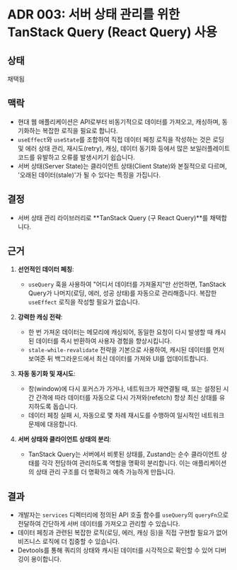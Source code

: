 # ADR 003: 서버 상태 관리를 위한 TanStack Query (React Query) 사용

## 상태

채택됨

## 맥락

-   현대 웹 애플리케이션은 API로부터 비동기적으로 데이터를 가져오고, 캐싱하며, 동기화하는 복잡한 로직을 필요로 합니다.
-   `useEffect`와 `useState`를 조합하여 직접 데이터 페칭 로직을 작성하는 것은 로딩 및 에러 상태 관리, 재시도(retry), 캐싱, 데이터 동기화 등에서 많은 보일러플레이트 코드를 유발하고 오류를 발생시키기 쉽습니다.
-   서버 상태(Server State)는 클라이언트 상태(Client State)와 본질적으로 다르며, '오래된 데이터(stale)'가 될 수 있다는 특징을 가집니다.

## 결정

-   서버 상태 관리 라이브러리로 **TanStack Query (구 React Query)**를 채택합니다.

## 근거

1.  **선언적인 데이터 페칭**:
    -   `useQuery` 훅을 사용하여 "어디서 데이터를 가져올지"만 선언하면, TanStack Query가 나머지(로딩, 에러, 성공 상태)를 자동으로 관리해줍니다. 복잡한 `useEffect` 로직을 작성할 필요가 없습니다.

2.  **강력한 캐싱 전략**:
    -   한 번 가져온 데이터는 메모리에 캐싱되어, 동일한 요청이 다시 발생할 때 캐시된 데이터를 즉시 반환하여 사용자 경험을 향상시킵니다.
    -   `stale-while-revalidate` 전략을 기본으로 사용하여, 캐시된 데이터를 먼저 보여준 뒤 백그라운드에서 최신 데이터를 가져와 UI를 업데이트합니다.

3.  **자동 동기화 및 재시도**:
    -   창(window)에 다시 포커스가 가거나, 네트워크가 재연결될 때, 또는 설정된 시간 간격에 따라 데이터를 자동으로 다시 가져와(refetch) 항상 최신 상태를 유지하도록 돕습니다.
    -   데이터 페칭 실패 시, 자동으로 몇 차례 재시도를 수행하여 일시적인 네트워크 문제에 대응합니다.

4.  **서버 상태와 클라이언트 상태의 분리**:
    -   TanStack Query는 서버에서 비롯된 상태를, Zustand는 순수 클라이언트 상태를 각각 전담하여 관리하도록 역할을 명확히 분리합니다. 이는 애플리케이션의 상태 관리 구조를 더 명확하고 예측 가능하게 만듭니다.

## 결과

-   개발자는 `services` 디렉터리에 정의된 API 호출 함수를 `useQuery`의 `queryFn`으로 전달하여 간단하게 서버 데이터를 가져오고 관리할 수 있습니다.
-   데이터 페칭과 관련된 복잡한 로직(로딩, 에러, 캐싱 등)을 직접 구현할 필요가 없어 비즈니스 로직에 더 집중할 수 있습니다.
-   Devtools를 통해 쿼리의 상태와 캐시된 데이터를 시각적으로 확인할 수 있어 디버깅이 용이합니다.
